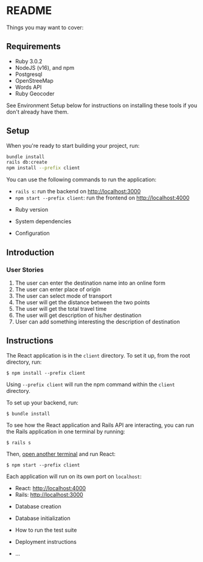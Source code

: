 # README
Things you may want to cover:
## Requirements

- Ruby 3.0.2
- NodeJS (v16), and npm
- Postgresql
- OpenStreeMap
- Words API
- Ruby Geocoder

See Environment Setup below for instructions on installing these tools if you
don't already have them.

## Setup
When you're ready to start building your project, run:

```sh
bundle install
rails db:create
npm install --prefix client
```

You can use the following commands to run the application:

- `rails s`: run the backend on [http://localhost:3000](http://localhost:3000)
- `npm start --prefix client`: run the frontend on
  [http://localhost:4000](http://localhost:4000)
* Ruby version

* System dependencies

* Configuration
## Introduction
### User Stories
1. The user can enter the destination name into an online form
1. The user can enter place of origin
1. The user can select mode of transport
1. The user will get the distance between the two points
1. The user will get the total travel time 
1. The user will get description of his/her destination
1. User can add something interesting the description of destination

## Instructions

The React application is in the `client` directory. To set it up, from the root
directory, run:

```console
$ npm install --prefix client
```

Using `--prefix client` will run the npm command within the `client` directory.

To set up your backend, run:

```console
$ bundle install
```

To see how the React application and Rails API are interacting, you can run the
Rails application in one terminal by running:

```console
$ rails s
```

Then, [open another terminal][new terminal] and run React:

```console
$ npm start --prefix client
```

[new terminal]: https://code.visualstudio.com/docs/editor/integrated-terminal#_managing-terminals

Each application will run on its own port on `localhost`:

- React: [http://localhost:4000](http://localhost:4000)
- Rails: [http://localhost:3000](http://localhost:3000)

* Database creation

* Database initialization

* How to run the test suite

* Deployment instructions

* ...
